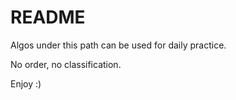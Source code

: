 # README
Algos under this path can be used for daily practice.    

No order, no classification.

Enjoy :)
